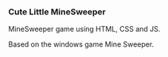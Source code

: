 ### Cute Little MineSweeper

MineSweeper game using HTML, CSS and JS.

Based on the windows game Mine Sweeper.
